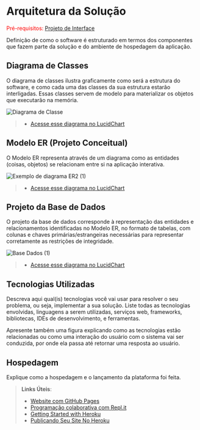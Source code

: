 # Arquitetura da Solução

<span style="color:red">Pré-requisitos: <a href="3-Projeto de Interface.md"> Projeto de Interface</a></span>

Definição de como o software é estruturado em termos dos componentes que fazem parte da solução e do ambiente de hospedagem da aplicação.

## Diagrama de Classes

O diagrama de classes ilustra graficamente como será a estrutura do software, e como cada uma das classes da sua estrutura estarão interligadas. Essas classes servem de modelo para materializar os objetos que executarão na memória.

![Diagrama de Classe](https://github.com/user-attachments/assets/1bb6a63e-d612-4cac-b1b4-f49608d731a2)



> - [Acesse esse diagrama no LucidChart](https://lucid.app/lucidchart/141f07c4-2890-4d94-9557-14f768f92d9d/edit?viewport_loc=-480%2C-94%2C666%2C2008%2C0_0&invitationId=inv_b4ae7e4c-6370-4286-ac57-ce82db47f3f6)

## Modelo ER (Projeto Conceitual)

O Modelo ER representa através de um diagrama como as entidades (coisas, objetos) se relacionam entre si na aplicação interativa.

![Exemplo de diagrama ER2 (1)](https://github.com/user-attachments/assets/724de0be-2e47-4c3c-ac2e-a23492b96a39)



> - [Acesse esse diagrama no LucidChart](https://lucid.app/lucidchart/39fcd288-4154-4af5-ba36-ca169a180f85/edit?viewport_loc=-482%2C-257%2C1468%2C2994%2C0_0&invitationId=inv_7de2d0be-7c7e-4b16-ad9a-07f8266dfe5b)

## Projeto da Base de Dados

O projeto da base de dados corresponde à representação das entidades e relacionamentos identificadas no Modelo ER, no formato de tabelas, com colunas e chaves primárias/estrangeiras necessárias para representar corretamente as restrições de integridade.
 
![Base Dados (1)](https://github.com/user-attachments/assets/6d551cc6-d4d0-4598-966a-0b9221a4bca1)


> - [Acesse esse diagrama no LucidChart](https://lucid.app/lucidchart/d8da34d6-263e-401f-b06d-2341092ff27d/edit?viewport_loc=-1305%2C-1108%2C1088%2C2219%2C0_0&invitationId=inv_f84c5a0c-7091-47dd-9049-2bd22be0fc72)

## Tecnologias Utilizadas

Descreva aqui qual(is) tecnologias você vai usar para resolver o seu problema, ou seja, implementar a sua solução. Liste todas as tecnologias envolvidas, linguagens a serem utilizadas, serviços web, frameworks, bibliotecas, IDEs de desenvolvimento, e ferramentas.

Apresente também uma figura explicando como as tecnologias estão relacionadas ou como uma interação do usuário com o sistema vai ser conduzida, por onde ela passa até retornar uma resposta ao usuário.

## Hospedagem

Explique como a hospedagem e o lançamento da plataforma foi feita.

> **Links Úteis**:
>
> - [Website com GitHub Pages](https://pages.github.com/)
> - [Programação colaborativa com Repl.it](https://repl.it/)
> - [Getting Started with Heroku](https://devcenter.heroku.com/start)
> - [Publicando Seu Site No Heroku](http://pythonclub.com.br/publicando-seu-hello-world-no-heroku.html)

